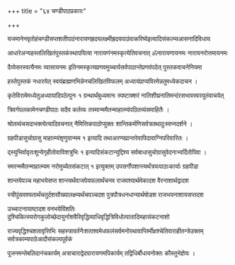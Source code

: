 +++
title = "६४ चण्डीपाठप्रकारः"

+++

यजमानेनवृतोहंचण्डीसप्तशतीपाठंनारायणह्रदयलक्ष्मीह्रदयपाठंवाकरिष्येइत्यादिसंकल्प्यआसनादिविधाय

आधारेअन्यहस्तलिखितंपुस्तकंस्थापयित्वा नारायणंनमस्कृत्येतिवचनात् ॐनारायणायनमः नारायनरोत्तमायनमः

दैव्येसरस्वत्यैनमः व्यासायनमः इतिनमस्कृत्यप्रणवमुच्चार्यसर्वपाठान्तेप्रणवंपठेत् पुस्तकवाचनेनियमा

हस्तेपुस्तकं नधारयेत् स्वयंब्राह्मणभिन्नेनचलिखितंविफलम् अध्यायंप्राप्यविरमेन्नतुमध्येकदाचन ।

कृतेविरामेमध्येतुअध्यायादिपठेत्पुनः १ ग्रन्थार्थंबुध्यमानः स्पष्टाक्शरं नातिशीघ्रनातिमन्दंरसभावस्वरयुतंवाचयेत्

त्रिवर्गपलकामेनचण्डीपाठः सदैव कर्तव्यः तस्मान्ममैतन्माहात्म्यंपठितव्यंसमाहितैः ।

श्रोतव्यंचसदाभक्त्येत्यादिवचनात् नैमित्तिकपाठोप्युक्तः शान्तिकर्मणिसर्वत्रतथादुःस्वप्नदर्शने ।

ग्रहपीडासुचोग्रासु माहात्म्यंशृणुयान्मम १ इत्यादि तथाअरण्यप्रान्तरेवापिदावाग्निपरिवारितः ।

द्स्युभिर्वावृतःशून्येगृहीतोवाविशत्रुभिः १ इत्यादिसंकटान्युद्दिश्य सर्वबाधासुचोग्रासुवेदनाभ्यर्दितोपिवा ।

स्मरन्ममैतन्माहात्म्यम नरोमुच्येतसंकटात् १ इत्युक्तम् उपसर्गोपशान्त्यर्थंत्रयःपाठाःकार्याः ग्रहपीडा

शान्तयेपञ्च महाभयेसप्त शान्त्यर्थंवाजपेयफलार्थंचनव राजवश्यार्थमेकादश वैरनाशार्थद्वादश

स्त्रीपुंसवश्यतार्थंचतुर्दशसौख्यालक्ष्म्यर्थंचपञ्चदश पुत्रपौत्रधनधान्यार्थषोडश राजभयनाशायसप्तदश

उच्चाटनायाष्टादश वनभयेविंशतिः दुश्चिकित्स्यरोगकुलोच्छेदायुर्नाशवैरिवृद्धिव्याधिवृद्धित्रिविधोत्पातादिमहासंकटनाशो

राज्यवृद्धिश्चशतावृत्तिभिः सहस्त्रावर्तनैःशताश्वमेधफलंसर्वमनोरथावाप्तिर्मोक्षश्चेतिवाराहीतन्त्रेउक्तम् सर्वत्रकाम्यपाठेआदौसंकल्पपूर्वकं

पूजनमन्तेबलिदानंचकार्यम् अत्राचाराद्वेदपारायणमपिकार्यम् तद्विधिर्बौधायनोक्तः कौस्तुभेज्ञेयः ।
